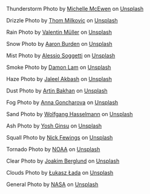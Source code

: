 Thunderstorm
Photo by <a href="https://unsplash.com/@michellem18?utm_source=unsplash&utm_medium=referral&utm_content=creditCopyText">Michelle McEwen</a> on <a href="https://unsplash.com/images/nature/thunderstorm?utm_source=unsplash&utm_medium=referral&utm_content=creditCopyText">Unsplash</a>

Drizzle
Photo by <a href="https://unsplash.com/@thommilkovic?utm_source=unsplash&utm_medium=referral&utm_content=creditCopyText">Thom Milkovic</a> on <a href="https://unsplash.com/photos/UsYOap7yIMg?utm_source=unsplash&utm_medium=referral&utm_content=creditCopyText">Unsplash</a>

Rain
Photo by <a href="https://unsplash.com/@wackeltin_meem?utm_source=unsplash&utm_medium=referral&utm_content=creditCopyText">Valentin Müller</a> on <a href="https://unsplash.com/photos/bWtd1ZyEy6w?utm_source=unsplash&utm_medium=referral&utm_content=creditCopyText">Unsplash</a>

Snow
Photo by <a href="https://unsplash.com/@aaronburden?utm_source=unsplash&utm_medium=referral&utm_content=creditCopyText">Aaron Burden</a> on <a href="https://unsplash.com/wallpapers/nature/snow?utm_source=unsplash&utm_medium=referral&utm_content=creditCopyText">Unsplash</a>

Mist
Photo by <a href="https://unsplash.com/@asoggetti?utm_source=unsplash&utm_medium=referral&utm_content=creditCopyText">Alessio Soggetti</a> on <a href="https://unsplash.com/photos/cfKC0UOZHJo?utm_source=unsplash&utm_medium=referral&utm_content=creditCopyText">Unsplash</a>

Smoke
Photo by <a href="https://unsplash.com/@dayday95?utm_source=unsplash&utm_medium=referral&utm_content=creditCopyText">Damon Lam</a> on <a href="https://unsplash.com/backgrounds/art/smoke?utm_source=unsplash&utm_medium=referral&utm_content=creditCopyText">Unsplash</a>

Haze
Photo by <a href="https://unsplash.com/@jaleel_akbash?utm_source=unsplash&utm_medium=referral&utm_content=creditCopyText">Jaleel Akbash</a> on <a href="https://unsplash.com/photos/Slh0Tx1MRNA?utm_source=unsplash&utm_medium=referral&utm_content=creditCopyText">Unsplash</a>
  
Dust
Photo by <a href="https://unsplash.com/@artinbakhan?utm_source=unsplash&utm_medium=referral&utm_content=creditCopyText">Artin Bakhan</a> on <a href="https://unsplash.com/photos/juTtCtAczUo?utm_source=unsplash&utm_medium=referral&utm_content=creditCopyText">Unsplash</a>

Fog
Photo by <a href="https://unsplash.com/@goanne?utm_source=unsplash&utm_medium=referral&utm_content=creditCopyText">Anna Goncharova</a> on <a href="https://unsplash.com/photos/E0e1NmVclRo?utm_source=unsplash&utm_medium=referral&utm_content=creditCopyText">Unsplash</a>

Sand
Photo by <a href="https://unsplash.com/@wolfgang_hasselmann?utm_source=unsplash&utm_medium=referral&utm_content=creditCopyText">Wolfgang Hasselmann</a> on <a href="https://unsplash.com/photos/Fd01B6nNPbo?utm_source=unsplash&utm_medium=referral&utm_content=creditCopyText">Unsplash</a>

Ash
Photo by <a href="https://unsplash.com/@yoshginsu?utm_source=unsplash&utm_medium=referral&utm_content=creditCopyText">Yosh Ginsu</a> on <a href="https://unsplash.com/photos/qexZLgMcbPc?utm_source=unsplash&utm_medium=referral&utm_content=creditCopyText">Unsplash</a>

Squall
Photo by <a href="https://unsplash.com/@jannerboy62?utm_source=unsplash&utm_medium=referral&utm_content=creditCopyText">Nick Fewings</a> on <a href="https://unsplash.com/photos/OowKAQM1_sE?utm_source=unsplash&utm_medium=referral&utm_content=creditCopyText">Unsplash</a>

Tornado
Photo by <a href="https://unsplash.com/@noaa?utm_source=unsplash&utm_medium=referral&utm_content=creditCopyText">NOAA</a> on <a href="https://unsplash.com/photos/Zus94oboIsM?utm_source=unsplash&utm_medium=referral&utm_content=creditCopyText">Unsplash</a>

Clear
Photo by <a href="https://unsplash.com/@jaybgt?utm_source=unsplash&utm_medium=referral&utm_content=creditCopyText">Joakim Berglund</a> on <a href="https://unsplash.com/photos/W0sH-QaDA_o?utm_source=unsplash&utm_medium=referral&utm_content=creditCopyText">Unsplash</a>

Clouds
Photo by <a href="https://unsplash.com/@lukaszlada?utm_source=unsplash&utm_medium=referral&utm_content=creditCopyText">Łukasz Łada</a> on <a href="https://unsplash.com/images/nature/cloud?utm_source=unsplash&utm_medium=referral&utm_content=creditCopyText">Unsplash</a>


General
Photo by <a href="https://unsplash.com/@nasa?utm_source=unsplash&utm_medium=referral&utm_content=creditCopyText">NASA</a> on <a href="https://unsplash.com/photos/i9w4Uy1pU-s?utm_source=unsplash&utm_medium=referral&utm_content=creditCopyText">Unsplash</a>
  
